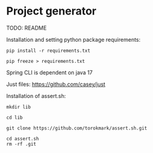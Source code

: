 # Project generator

TODO: README

Installation and setting python package requirements:

```
pip install -r requirements.txt

pip freeze > requirements.txt
```

Spring CLI is dependent on java 17

Just files: https://github.com/casey/just

Installation of assert.sh:

```
mkdir lib

cd lib

git clone https://github.com/torokmark/assert.sh.git

cd assert.sh 
rm -rf .git
```


